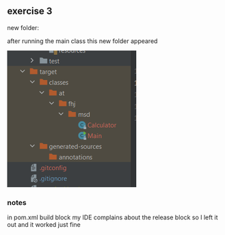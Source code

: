 ## exercise 3

new folder:

after running the main class this new folder appeared

![new folder](resources/images/new_folder.png)

### notes

in pom.xml build block my IDE complains about the release block so I left it out and it worked just fine 